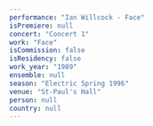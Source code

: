 ```yaml
---
performance: "Ian Willcock - Face"
isPremiere: null
concert: "Concert 1"
work: "Face"
isCommission: false
isResidency: false
work_year: "1989"
ensemble: null
season: "Electric Spring 1996"
venue: "St-Paul's Hall"
person: null
country: null
---
```


